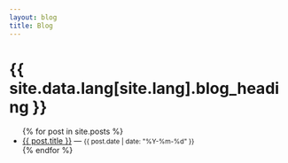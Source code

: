```yaml
---
layout: blog
title: Blog
---
```


# {{ site.data.lang[site.lang].blog_heading }}

<ul>
  {% for post in site.posts %}
    <li><a href="{{ post.url }}">{{ post.title }}</a> — <small>{{ post.date | date: "%Y-%m-%d" }}</small></li>
  {% endfor %}
</ul>
